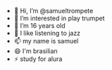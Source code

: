 - 👋 Hi, I’m @samueltrompete
- 👀 I’m interested in play trumpet
- 🌱 I’m 16 years old
- 💞️ I like listening to jazz
- 📫 my name is samuel
- 😄 I'm brasilian
- ⚡ study for alura

<!---
samueltrompete/samueltrompete is a ✨ special ✨ repository because its `README.md` (this file) appears on your GitHub profile.
You can click the Preview link to take a look at your changes.
--->
